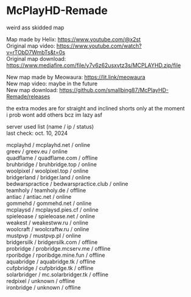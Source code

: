# McPlayHD-Remade
weird ass skidded map   

Map made by Helix: https://www.youtube.com/@x2st   
Original map video: https://www.youtube.com/watch?v=rTObD7WmbTs&t=0s   
Original map download: https://www.mediafire.com/file/y7v6z62usxvtz3s/MCPLAYHD.zip/file   

New map made by Meowaura: https://lit.link/meowaura   
New map video: maybe in the future   
New map download: https://github.com/smallbing87/McPlayHD-Remade/releases   

the extra modes are for straight and inclined shorts only at the moment   
i prob wont add others bcz im lazy asf   

server used list (name / ip / status)   
last check: oct. 10, 2024

mcplayhd / mcplayhd.net / online   
greev / greev.eu / online   
quadflame / quadflame.com / offline   
bruhbridge / bruhbridge.top / online   
woolpixel / woolpixel.top / online   
bridgerland / bridger.land / online   
bedwarspractice / bedwarspractice.club / online   
teamholy / teamholy.de / offline   
antiac / antiac.net / online   
gommehd / gommehd.net / online   
mcplaysd / mcplaysd.pies.cf / online   
spieleoase / spieleoase.net / online   
weakest / weakestww.ru / online   
woolcraft / woolcraftw.ru / online   
mustpvp / mustpvp.pl / online   
bridgersilk / bridgersilk.com / offline   
probridge / probridge.mcserv.me / offline  
rporibdge / rporibdge.mine.fun / offline   
aquabridge / aquabridge.tk / offline   
cufpbridge / cufpbridge.tk / offline   
solarbridger / mc.solarbridger.tk / offline   
redpixel / unknown / offline   
ironbridge / unknown / offline   
